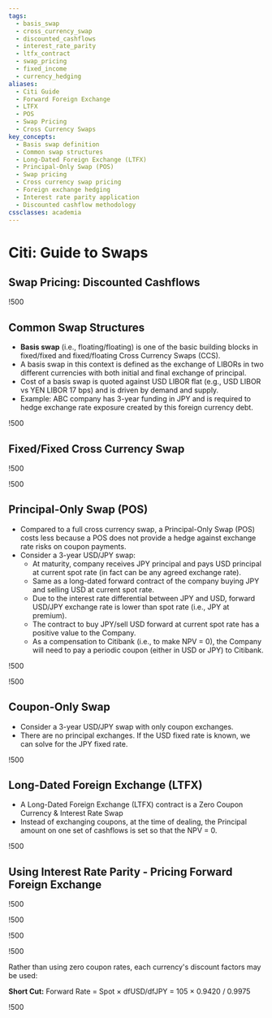 ```yaml
---
tags:
  - basis_swap
  - cross_currency_swap
  - discounted_cashflows
  - interest_rate_parity
  - ltfx_contract
  - swap_pricing
  - fixed_income
  - currency_hedging
aliases:
  - Citi Guide
  - Forward Foreign Exchange
  - LTFX
  - POS
  - Swap Pricing
  - Cross Currency Swaps
key_concepts:
  - Basis swap definition
  - Common swap structures
  - Long-Dated Foreign Exchange (LTFX)
  - Principal-Only Swap (POS)
  - Swap pricing
  - Cross currency swap pricing
  - Foreign exchange hedging
  - Interest rate parity application
  - Discounted cashflow methodology
cssclasses: academia
---
```


# Citi: Guide to Swaps

## Swap Pricing: Discounted Cashflows

!500

## Common Swap Structures

- **Basis swap** (i.e., floating/floating) is one of the basic building blocks in fixed/fixed and fixed/floating Cross Currency Swaps (CCS).
- A basis swap in this context is defined as the exchange of LIBORs in two different currencies with both initial and final exchange of principal.
- Cost of a basis swap is quoted against USD LIBOR flat (e.g., USD LIBOR vs YEN LIBOR 17 bps) and is driven by demand and supply.
- Example: ABC company has 3-year funding in JPY and is required to hedge exchange rate exposure created by this foreign currency debt.

!500

## Fixed/Fixed Cross Currency Swap

!500

!500

## Principal-Only Swap (POS)

- Compared to a full cross currency swap, a Principal-Only Swap (POS) costs less because a POS does not provide a hedge against exchange rate risks on coupon payments.
- Consider a 3-year USD/JPY swap:
  - At maturity, company receives JPY principal and pays USD principal at current spot rate (in fact can be any agreed exchange rate).
  - Same as a long-dated forward contract of the company buying JPY and selling USD at current spot rate.
  - Due to the interest rate differential between JPY and USD, forward USD/JPY exchange rate is lower than spot rate (i.e., JPY at premium).
  - The contract to buy JPY/sell USD forward at current spot rate has a positive value to the Company.
  - As a compensation to Citibank (i.e., to make NPV = 0), the Company will need to pay a periodic coupon (either in USD or JPY) to Citibank.

!500

!500

## Coupon-Only Swap

- Consider a 3-year USD/JPY swap with only coupon exchanges.
- There are no principal exchanges. If the USD fixed rate is known, we can solve for the JPY fixed rate.

!500

## Long-Dated Foreign Exchange (LTFX)

- A Long-Dated Foreign Exchange (LTFX) contract is a Zero Coupon Currency & Interest Rate Swap
- Instead of exchanging coupons, at the time of dealing, the Principal amount on one set of cashflows is set so that the NPV = 0.

!500

## Using Interest Rate Parity - Pricing Forward Foreign Exchange

!500

!500

!500

!500

Rather than using zero coupon rates, each currency's discount factors may be used:

**Short Cut:** Forward Rate = Spot × dfUSD/dfJPY = 105 × 0.9420 / 0.9975

!500
